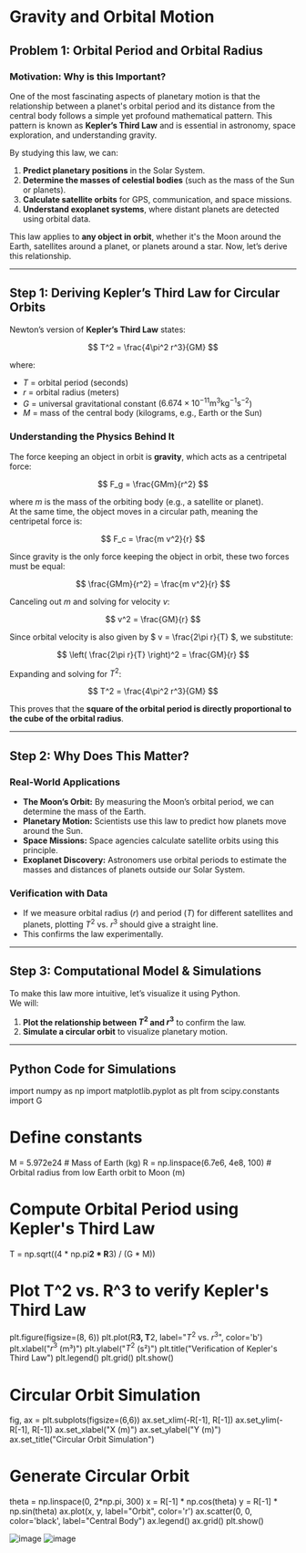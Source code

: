 # Gravity and Orbital Motion

## Problem 1: Orbital Period and Orbital Radius

### **Motivation: Why is this Important?**

One of the most fascinating aspects of planetary motion is that the relationship between a planet's orbital period and its distance from the central body follows a simple yet profound mathematical pattern. This pattern is known as **Kepler’s Third Law** and is essential in astronomy, space exploration, and understanding gravity.  

By studying this law, we can:  
1. **Predict planetary positions** in the Solar System.  
2. **Determine the masses of celestial bodies** (such as the mass of the Sun or planets).  
3. **Calculate satellite orbits** for GPS, communication, and space missions.  
4. **Understand exoplanet systems**, where distant planets are detected using orbital data.  

This law applies to **any object in orbit**, whether it's the Moon around the Earth, satellites around a planet, or planets around a star. Now, let’s derive this relationship.

---

## **Step 1: Deriving Kepler’s Third Law for Circular Orbits**

Newton’s version of **Kepler’s Third Law** states:

$$ T^2 = \frac{4\pi^2 r^3}{GM} $$

where:  
- $T$ = orbital period (seconds)  
- $r$ = orbital radius (meters)  
- $G$ = universal gravitational constant ($6.674 \times 10^{-11} \text{m}^3 \text{kg}^{-1} \text{s}^{-2}$)  
- $M$ = mass of the central body (kilograms, e.g., Earth or the Sun)

### **Understanding the Physics Behind It**
The force keeping an object in orbit is **gravity**, which acts as a centripetal force:

$$ F_g = \frac{GMm}{r^2} $$

where $m$ is the mass of the orbiting body (e.g., a satellite or planet).  
At the same time, the object moves in a circular path, meaning the centripetal force is:

$$ F_c = \frac{m v^2}{r} $$

Since gravity is the only force keeping the object in orbit, these two forces must be equal:

$$ \frac{GMm}{r^2} = \frac{m v^2}{r} $$

Canceling out $m$ and solving for velocity $v$:

$$ v^2 = \frac{GM}{r} $$

Since orbital velocity is also given by $ v = \frac{2\pi r}{T} $, we substitute:

$$ \left( \frac{2\pi r}{T} \right)^2 = \frac{GM}{r} $$

Expanding and solving for $T^2$:

$$ T^2 = \frac{4\pi^2 r^3}{GM} $$

This proves that the **square of the orbital period is directly proportional to the cube of the orbital radius**.

---

## **Step 2: Why Does This Matter?**

### **Real-World Applications**
- **The Moon’s Orbit:** By measuring the Moon’s orbital period, we can determine the mass of the Earth.  
- **Planetary Motion:** Scientists use this law to predict how planets move around the Sun.  
- **Space Missions:** Space agencies calculate satellite orbits using this principle.  
- **Exoplanet Discovery:** Astronomers use orbital periods to estimate the masses and distances of planets outside our Solar System.

### **Verification with Data**
- If we measure orbital radius ($r$) and period ($T$) for different satellites and planets, plotting $T^2$ vs. $r^3$ should give a straight line.
- This confirms the law experimentally.

---

## **Step 3: Computational Model & Simulations**

To make this law more intuitive, let’s visualize it using Python.  
We will:
1. **Plot the relationship between $T^2$ and $r^3$** to confirm the law.
2. **Simulate a circular orbit** to visualize planetary motion.

---

## **Python Code for Simulations**
import numpy as np
import matplotlib.pyplot as plt
from scipy.constants import G

# Define constants
M = 5.972e24  # Mass of Earth (kg)
R = np.linspace(6.7e6, 4e8, 100)  # Orbital radius from low Earth orbit to Moon (m)

# Compute Orbital Period using Kepler's Third Law
T = np.sqrt((4 * np.pi**2 * R**3) / (G * M))

# Plot T^2 vs. R^3 to verify Kepler's Third Law
plt.figure(figsize=(8, 6))
plt.plot(R**3, T**2, label="$T^2$ vs. $r^3$", color='b')
plt.xlabel("$r^3$ (m³)")
plt.ylabel("$T^2$ (s²)")
plt.title("Verification of Kepler's Third Law")
plt.legend()
plt.grid()
plt.show()

# Circular Orbit Simulation
fig, ax = plt.subplots(figsize=(6,6))
ax.set_xlim(-R[-1], R[-1])
ax.set_ylim(-R[-1], R[-1])
ax.set_xlabel("X (m)")
ax.set_ylabel("Y (m)")
ax.set_title("Circular Orbit Simulation")

# Generate Circular Orbit
theta = np.linspace(0, 2*np.pi, 300)
x = R[-1] * np.cos(theta)
y = R[-1] * np.sin(theta)
ax.plot(x, y, label="Orbit", color='r')
ax.scatter(0, 0, color='black', label="Central Body")
ax.legend()
ax.grid()
plt.show()

![image](https://github.com/user-attachments/assets/eb13d284-e24f-49dc-99cd-112cfbb51b0f)
![image](https://github.com/user-attachments/assets/65c421ab-62e2-4c28-b93c-11c3f93cc252)


